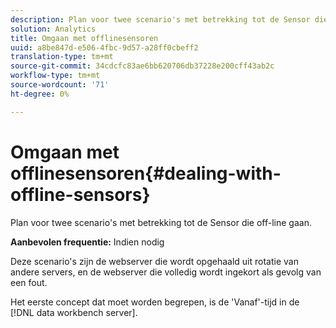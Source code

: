 ```yaml
---
description: Plan voor twee scenario's met betrekking tot de Sensor die off-line gaan.
solution: Analytics
title: Omgaan met offlinesensoren
uuid: a8be847d-e506-4fbc-9d57-a28ff0cbeff2
translation-type: tm+mt
source-git-commit: 34cdcfc83ae6bb620706db37228e200cff43ab2c
workflow-type: tm+mt
source-wordcount: '71'
ht-degree: 0%

---
```



# Omgaan met offlinesensoren{#dealing-with-offline-sensors}

Plan voor twee scenario&#39;s met betrekking tot de Sensor die off-line gaan.

**Aanbevolen frequentie:** Indien nodig

Deze scenario&#39;s zijn de webserver die wordt opgehaald uit rotatie van andere servers, en de webserver die volledig wordt ingekort als gevolg van een fout.

Het eerste concept dat moet worden begrepen, is de &#39;Vanaf&#39;-tijd in de [!DNL data workbench server].
